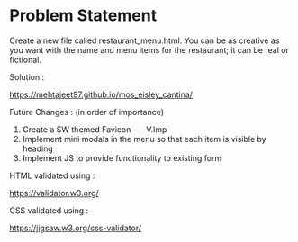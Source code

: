 # Problem Statement

Create a new file called restaurant_menu.html. You can be as creative as you want with the name and menu items for the restaurant; it can be real or fictional.

Solution :

https://mehtajeet97.github.io/mos_eisley_cantina/

Future Changes : (in order of importance)

1. Create a SW themed Favicon --- V.Imp
2. Implement mini modals in the menu so that each item is visible by heading
3. Implement JS to provide functionality to existing form

HTML validated using :

https://validator.w3.org/

CSS validated using :

https://jigsaw.w3.org/css-validator/
